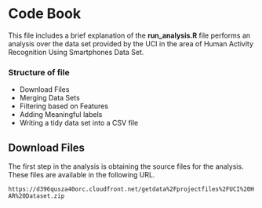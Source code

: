 # Code Book

This file includes a brief explanation of the **run_analysis.R** file performs an analysis over the data set provided by the UCI in the area of Human Activity Recognition Using Smartphones Data Set.

### Structure of file
- Download Files
- Merging Data Sets
- Filtering based on Features
- Adding Meaningful labels
- Writing a tidy data set into a CSV file

## Download Files

The first step in the analysis is obtaining the source files for the analysis. These files are available in the following URL.

`https://d396qusza40orc.cloudfront.net/getdata%2Fprojectfiles%2FUCI%20HAR%20Dataset.zip` 
